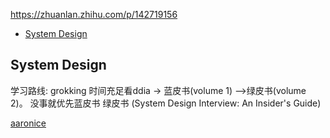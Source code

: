 
https://zhuanlan.zhihu.com/p/142719156

- [System Design](#system-design)


## System Design

学习路线:
grokking
时间充足看ddia -> 蓝皮书(volume 1) —>绿皮书(volume 2)。 没事就优先蓝皮书 绿皮书 (System Design Interview: An Insider's Guide)

[aaronice](https://aaronice.gitbook.io/system-design/)    